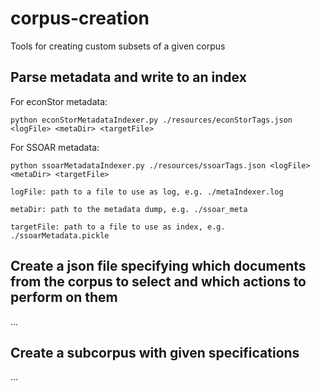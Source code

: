 corpus-creation
================
Tools for creating custom subsets of a given corpus


Parse metadata and write to an index
-------------------------------------

For econStor metadata:
```
python econStorMetadataIndexer.py ./resources/econStorTags.json <logFile> <metaDir> <targetFile>
```

For SSOAR metadata:

```
python ssoarMetadataIndexer.py ./resources/ssoarTags.json <logFile> <metaDir> <targetFile>
```
```
logFile: path to a file to use as log, e.g. ./metaIndexer.log

metaDir: path to the metadata dump, e.g. ./ssoar_meta

targetFile: path to a file to use as index, e.g. ./ssoarMetadata.pickle
```

Create a json file specifying which documents from the corpus to select and which actions to perform on them
-------------------------------------------------------------------------------------------------------------
...


Create a subcorpus with given specifications
---------------------------------------------
...

